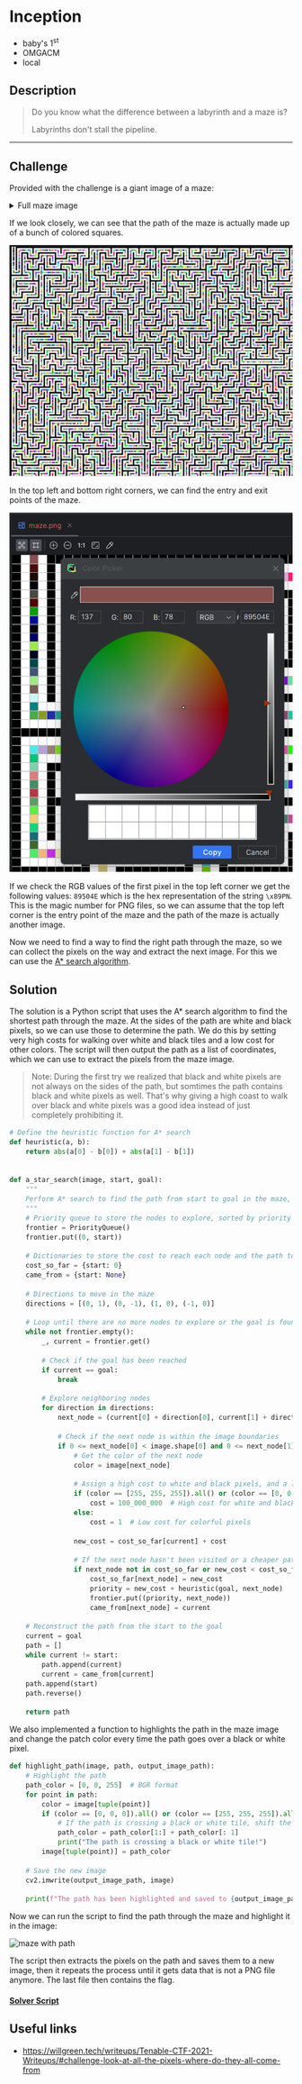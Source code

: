 # Inception

* baby's 1<sup>st</sup>
* OMGACM
* local

## Description

> Do you know what the difference between a labyrinth and a maze is?
>
> Labyrinths don't stall the pipeline.

---

## Challenge

Provided with the challenge is a giant image of a maze:

<details>
  <summary>Full maze image</summary>

![maze](maze_1.png)

</details>

If we look closely, we can see that the path of the maze is actually made up of a bunch of colored squares.

![maze](screenshot-maze.png)

In the top left and bottom right corners, we can find the entry and exit points of the maze.

![first pixel](screenshot-1.png)

If we check the RGB values of the first pixel in the top left corner we get the following values: ``89504E`` which is
the hex representation of the string ``\x89PN``. This is the magic number for PNG files, so we can assume that the top
left corner is the entry point of the maze and the path of the maze is actually another image.

Now we need to find a way to find the right path through the maze, so we can collect the pixels on the way and extract
the next image. For this we can use the [A* search algorithm](https://en.wikipedia.org/wiki/A*_search_algorithm).

## Solution

The solution is a Python script that uses the A* search algorithm to find the shortest path through the maze. At the
sides of the path are white and black pixels, so we can use those to determine the path. We do this by setting very high
costs for walking over white and black tiles and a low cost for other colors. The script will then output the path as a
list of coordinates, which we can use to extract the pixels from the maze image.

> Note: During the first try we realized that black and white pixels are not always on the sides of the path, but
> somtimes the path contains black and white pixels as well. That's why giving a high coast to walk over black and white
> pixels was a good idea instead of just completely prohibiting it.

```python
# Define the heuristic function for A* search
def heuristic(a, b):
    return abs(a[0] - b[0]) + abs(a[1] - b[1])


def a_star_search(image, start, goal):
    """
    Perform A* search to find the path from start to goal in the maze, while staying on the colorful path.
    """
    # Priority queue to store the nodes to explore, sorted by priority
    frontier = PriorityQueue()
    frontier.put((0, start))

    # Dictionaries to store the cost to reach each node and the path to each node
    cost_so_far = {start: 0}
    came_from = {start: None}

    # Directions to move in the maze
    directions = [(0, 1), (0, -1), (1, 0), (-1, 0)]

    # Loop until there are no more nodes to explore or the goal is found
    while not frontier.empty():
        _, current = frontier.get()

        # Check if the goal has been reached
        if current == goal:
            break

        # Explore neighboring nodes
        for direction in directions:
            next_node = (current[0] + direction[0], current[1] + direction[1])

            # Check if the next node is within the image boundaries
            if 0 <= next_node[0] < image.shape[0] and 0 <= next_node[1] < image.shape[1]:
                # Get the color of the next node
                color = image[next_node]

                # Assign a high cost to white and black pixels, and a low cost to colorful pixels
                if (color == [255, 255, 255]).all() or (color == [0, 0, 0]).all():
                    cost = 100_000_000  # High cost for white and black
                else:
                    cost = 1  # Low cost for colorful pixels

                new_cost = cost_so_far[current] + cost

                # If the next node hasn't been visited or a cheaper path has been found, update the data structures
                if next_node not in cost_so_far or new_cost < cost_so_far[next_node]:
                    cost_so_far[next_node] = new_cost
                    priority = new_cost + heuristic(goal, next_node)
                    frontier.put((priority, next_node))
                    came_from[next_node] = current

    # Reconstruct the path from the start to the goal
    current = goal
    path = []
    while current != start:
        path.append(current)
        current = came_from[current]
    path.append(start)
    path.reverse()

    return path
```

We also implemented a function to highlights the path in the maze image and change the patch color every time the path
goes over a black or white pixel.

```python
def highlight_path(image, path, output_image_path):
    # Highlight the path
    path_color = [0, 0, 255]  # BGR format
    for point in path:
        color = image[tuple(point)]
        if (color == [0, 0, 0]).all() or (color == [255, 255, 255]).all():
            # If the path is crossing a black or white tile, shift the color
            path_color = path_color[1:] + path_color[: 1]
            print("The path is crossing a black or white tile!")
        image[tuple(point)] = path_color

    # Save the new image
    cv2.imwrite(output_image_path, image)

    print(f"The path has been highlighted and saved to {output_image_path}")
```

Now we can run the script to find the path through the maze and highlight it in the image:

![maze with path](maze_1_solved.png)

The script then extracts the pixels on the path and saves them to a new image, then it repeats the process until it gets
data that is not a PNG file anymore. The last file then contains the flag.

#### [Solver Script](inception.py)

## Useful links

* https://willgreen.tech/writeups/Tenable-CTF-2021-Writeups/#challenge-look-at-all-the-pixels-where-do-they-all-come-from